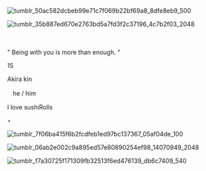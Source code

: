 ![tumblr_50ac582dcbeb99e71c7f069b22bf69a8_8dfe8eb9_500](https://github.com/user-attachments/assets/03ad7c27-f7fb-4e54-be65-5c429732430b)




![tumblr_35b887ed670e2763bd5a7fd3f2c37196_4c7b2f03_2048](https://github.com/user-attachments/assets/c008935a-4fb8-41a8-bccb-0f13be7883dc)



ㅤㅤㅤㅤㅤㅤㅤㅤㅤㅤㅤㅤ

" Being with you is more than enough. "

15


Akira kin


 ㅤhe / him


I love sushiRolls


⋆




![tumblr_7f06ba415f6b2fcdfeb1ed97bc137367_05af04de_100](https://github.com/user-attachments/assets/4ccb053f-9d4a-402d-9743-738e7203ede6)



![tumblr_06ab2e002c9a895ed57e80890254ef98_14070949_2048](https://github.com/user-attachments/assets/b43055d6-9d6a-47fb-a504-431bb617443c)



![tumblr_f7a30725f171309fb32513f6ed476139_db6c7409_540](https://github.com/user-attachments/assets/2a991158-9281-4c1f-8303-e1534c9e974a)
